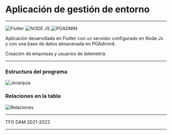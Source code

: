 # Aplicación de gestión de entorno

---

![Flutter](https://cdn.iconscout.com/icon/free/png-256/flutter-3628777-3030139.png) ![NODE JS](https://cdn.iconscout.com/icon/free/png-256/node-js-1174925.png) ![PGADMIN](https://static.macupdate.com/products/60968/l/pgadmin-4-logo.png?v=1607426731)

Aplicación desarrollada en Flutter con un servidor configurado en Node Js y con una base de datos almacenada en PGAdmin4.

Creación de empresas y usuarios de telemetria.

---
### Estructura del programa
![Jerarquia](https://github.com/GeorgiGB/TFG-DAM/blob/main/PrimeraAplicacion/Base_de_datos/estructura_del_programa.png)

### Relaciones en la tabla

![Relaciones](https://github.com/GeorgiGB/TFG-DAM/blob/main/PrimeraAplicacion/Base_de_datos/ERD-BD-Aplicaci%C3%B3n.png)

---

TFG DAM 2021-2022

---
